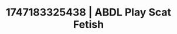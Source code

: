 ---
categories:
- Alt romance
- BookTok after dark
- Pleasure mapping
- Hog tying
- Intimate POV
image: /assets/images/1747183325438.webp
layout: post
seo:
  description: Featured content with high-quality ABDL Play, Scat Fetish. HD images
    available.
  keywords: ABDL Play, Scat Fetish
  og_image: /assets/images/1747183325438.webp
  schema_type: VisualArtwork
tags:
- ABDL Play
- Scat Fetish
- '#1747183325438'
title: 1747183325438 | ABDL Play Scat Fetish
---
